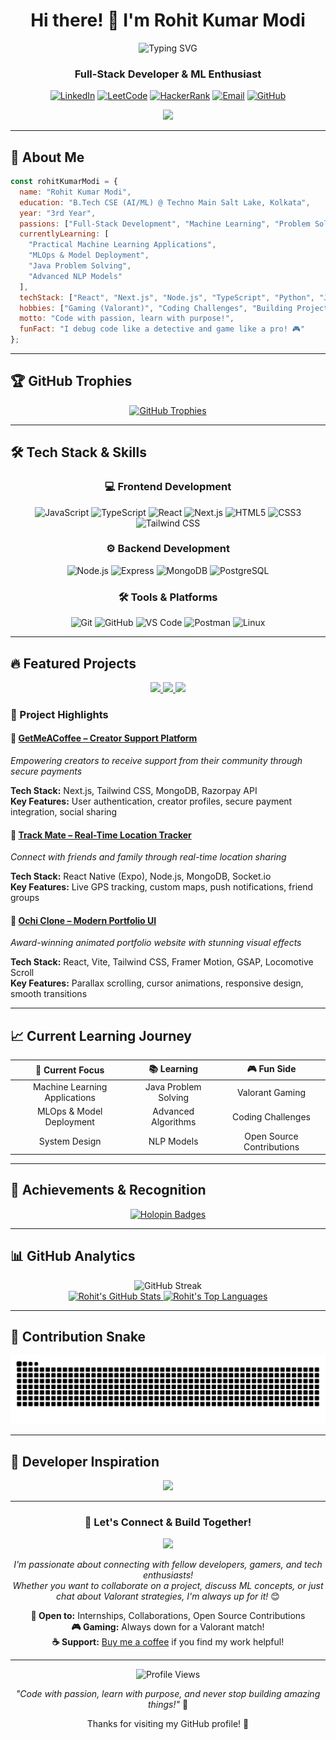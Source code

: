 <div align="center">

# Hi there! 👋 I'm Rohit Kumar Modi

<img src="https://readme-typing-svg.herokuapp.com?font=Fira+Code&size=30&duration=2500&pause=800&color=00D9FF&center=true&vCenter=true&width=700&lines=👨‍💻+Full-Stack+Developer;🤖+Machine+Learning+Enthusiast;🚀+Building+Digital+Solutions;✨+Rohit+Kumar+Modi+✨;🔥+Code+%7C+Create+%7C+Innovate" alt="Typing SVG" />

### Full-Stack Developer & ML Enthusiast

[![LinkedIn](https://img.shields.io/badge/LinkedIn-0A66C2?style=for-the-badge&logo=linkedin&logoColor=white)](https://linkedin.com/in/rohitmodi970)
[![LeetCode](https://img.shields.io/badge/LeetCode-FFA116?style=for-the-badge&logo=leetcode&logoColor=black)](https://leetcode.com/rohitmodi970/)
[![HackerRank](https://img.shields.io/badge/HackerRank-2EC866?style=for-the-badge&logo=HackerRank&logoColor=white)](https://www.hackerrank.com/rohitkumar970ss)
[![Email](https://img.shields.io/badge/Email-D14836?style=for-the-badge&logo=gmail&logoColor=white)](mailto:rohitkumar970ss@gmail.com)
[![GitHub](https://img.shields.io/badge/GitHub-100000?style=for-the-badge&logo=github&logoColor=white)](https://github.com/rohitmodi970)

<img src="https://user-images.githubusercontent.com/74038190/225813708-98b745f2-7d22-48cf-9150-083f1b00d6c9.gif" width="500">

</div>

---

## 🚀 About Me

```javascript
const rohitKumarModi = {
  name: "Rohit Kumar Modi",
  education: "B.Tech CSE (AI/ML) @ Techno Main Salt Lake, Kolkata",
  year: "3rd Year",
  passions: ["Full-Stack Development", "Machine Learning", "Problem Solving"],
  currentlyLearning: [
    "Practical Machine Learning Applications",
    "MLOps & Model Deployment", 
    "Java Problem Solving",
    "Advanced NLP Models"
  ],
  techStack: ["React", "Next.js", "Node.js", "TypeScript", "Python", "Java"],
  hobbies: ["Gaming (Valorant)", "Coding Challenges", "Building Projects"],
  motto: "Code with passion, learn with purpose!",
  funFact: "I debug code like a detective and game like a pro! 🎮"
};
```

---

## 🏆 GitHub Trophies

<p align="center">
  <a href="https://github.com/ryo-ma/github-profile-trophy">
    <img src="https://github-profile-trophy.vercel.app/?username=rohitmodi970&theme=radical&row=1&column=6&margin-w=15" alt="GitHub Trophies" />
  </a>
</p>

---

## 🛠️ Tech Stack & Skills

<div align="center">

### 💻 Frontend Development
![JavaScript](https://img.shields.io/badge/JavaScript-F7DF1E?style=for-the-badge&logo=javascript&logoColor=black)
![TypeScript](https://img.shields.io/badge/TypeScript-3178C6?style=for-the-badge&logo=typescript&logoColor=white)
![React](https://img.shields.io/badge/React-61DAFB?style=for-the-badge&logo=react&logoColor=black)
![Next.js](https://img.shields.io/badge/Next.js-000000?style=for-the-badge&logo=next.js&logoColor=white)
![HTML5](https://img.shields.io/badge/HTML5-E34F26?style=for-the-badge&logo=html5&logoColor=white)
![CSS3](https://img.shields.io/badge/CSS3-1572B6?style=for-the-badge&logo=css3&logoColor=white)
![Tailwind CSS](https://img.shields.io/badge/Tailwind_CSS-38B2AC?style=for-the-badge&logo=tailwind-css&logoColor=white)

### ⚙️ Backend Development
![Node.js](https://img.shields.io/badge/Node.js-339933?style=for-the-badge&logo=node.js&logoColor=white)
![Express](https://img.shields.io/badge/Express-000000?style=for-the-badge&logo=express&logoColor=white)
![MongoDB](https://img.shields.io/badge/MongoDB-47A248?style=for-the-badge&logo=mongodb&logoColor=white)
![PostgreSQL](https://img.shields.io/badge/PostgreSQL-4169E1?style=for-the-badge&logo=postgresql&logoColor=white)



### 🛠️ Tools & Platforms
![Git](https://img.shields.io/badge/Git-F05032?style=for-the-badge&logo=git&logoColor=white)
![GitHub](https://img.shields.io/badge/GitHub-181717?style=for-the-badge&logo=github&logoColor=white)
![VS Code](https://img.shields.io/badge/VS_Code-007ACC?style=for-the-badge&logo=visual-studio-code&logoColor=white)
![Postman](https://img.shields.io/badge/Postman-FF6C37?style=for-the-badge&logo=postman&logoColor=white)
![Linux](https://img.shields.io/badge/Linux-FCC624?style=for-the-badge&logo=linux&logoColor=black)

</div>

---

## 🔥 Featured Projects

<div align="center">

<a href="https://github.com/rohitmodi970/GetMeaCoffee">
  <img src="https://github-readme-stats.vercel.app/api/pin/?username=rohitmodi970&repo=GetMeaCoffee&theme=radical" />
</a>
<a href="https://github.com/rohitmodi970/Tracking-apk-React-native-Frontend-">
  <img src="https://github-readme-stats.vercel.app/api/pin/?username=rohitmodi970&repo=Tracking-apk-React-native-Frontend-&theme=radical" />
</a>
<a href="https://github.com/rohitmodi970/ochi-clone">
  <img src="https://github-readme-stats.vercel.app/api/pin/?username=rohitmodi970&repo=ochi-clone&theme=radical" />
</a>

</div>

### 🌟 Project Highlights

#### 🚀 [GetMeACoffee – Creator Support Platform](https://get-mea-coffee-jzpq.vercel.app/)
*Empowering creators to receive support from their community through secure payments*

**Tech Stack:** Next.js, Tailwind CSS, MongoDB, Razorpay API  
**Key Features:** User authentication, creator profiles, secure payment integration, social sharing

#### 📍 [Track Mate – Real-Time Location Tracker](https://expo.dev/accounts/rohitmodi970ss/projects/track-mate-app/builds/0bae0a89-18d3-40c9-b63f-deb8919076f7)
*Connect with friends and family through real-time location sharing*

**Tech Stack:** React Native (Expo), Node.js, MongoDB, Socket.io  
**Key Features:** Live GPS tracking, custom maps, push notifications, friend groups

#### 🎨 [Ochi Clone – Modern Portfolio UI](https://ochi-clone-olive.vercel.app/)
*Award-winning animated portfolio website with stunning visual effects*

**Tech Stack:** React, Vite, Tailwind CSS, Framer Motion, GSAP, Locomotive Scroll  
**Key Features:** Parallax scrolling, cursor animations, responsive design, smooth transitions

---

## 📈 Current Learning Journey

<div align="center">

| 🎯 **Current Focus** | 📚 **Learning** | 🎮 **Fun Side** |
|:---:|:---:|:---:|
| Machine Learning Applications | Java Problem Solving | Valorant Gaming |
| MLOps & Model Deployment | Advanced Algorithms | Coding Challenges |
| System Design | NLP Models | Open Source Contributions |

</div>

---

## 🏅 Achievements & Recognition

<div align="center">

[![Holopin Badges](https://holopin.io/api/user/board?user=rohitmodi970)](https://holopin.io/@rohitmodi970)

</div>

---

## 📊 GitHub Analytics

<div align="center">
  <img src="https://github-readme-streak-stats.herokuapp.com/?user=rohitmodi970&theme=radical" alt="GitHub Streak" />
</div>

<div align="center">
  <a href="https://github.com/anuraghazra/github-readme-stats">
    <img width="48%" src="https://github-readme-stats.vercel.app/api?username=rohitmodi970&show_icons=true&theme=radical&count_private=true" alt="Rohit's GitHub Stats" />
  </a>
  <a href="https://github.com/anuraghazra/github-readme-stats">
    <img width="40%" src="https://github-readme-stats.vercel.app/api/top-langs/?username=rohitmodi970&layout=compact&theme=radical" alt="Rohit's Top Languages" />
  </a>
</div>

---

## 🐍 Contribution Snake

<div align="center">
  <img src="https://raw.githubusercontent.com/rohitmodi970/rohitmodi970/output/snake.svg" alt="Snake animation" />
</div>

---

## 💭 Developer Inspiration

<div align="center">

![](https://quotes-github-readme.vercel.app/api?type=horizontal&theme=radical)

</div>

---

<div align="center">

### 🤝 Let's Connect & Build Together!

<img src="https://media.giphy.com/media/LnQjpWaON8nhr21vNW/giphy.gif" width="60"> 

*I'm passionate about connecting with fellow developers, gamers, and tech enthusiasts!*  
*Whether you want to collaborate on a project, discuss ML concepts, or just chat about Valorant strategies, I'm always up for it!* 😊

**💼 Open to:** Internships, Collaborations, Open Source Contributions  
**🎮 Gaming:** Always down for a Valorant match!  
**☕ Support:** [Buy me a coffee](https://get-mea-coffee-jzpq.vercel.app) if you find my work helpful!

</div>

---

<p align="center">
  <img src="https://komarev.com/ghpvc/?username=rohitmodi970&color=blueviolet&style=flat-square&label=Profile+Views" alt="Profile Views" />
</p>

<p align="center">
  <em>"Code with passion, learn with purpose, and never stop building amazing things!"</em> 🚀
</p>

<p align="center">Thanks for visiting my GitHub profile! 🙌</p>
